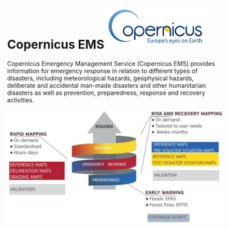 # Copernicus EMS[![Copernicus](css/img/copernicus-logo.png)](http://emergency.copernicus.eu)

Copernicus Emergency Management Service (Copernicus EMS) provides information for emergency response in relation to different types of disasters, including meteorological hazards, geophysical hazards, deliberate and accidental man-made disasters and other humanitarian disasters as well as prevention, preparedness, response and recovery activities.

![cop-ems](css/img/cop-ems.png)

